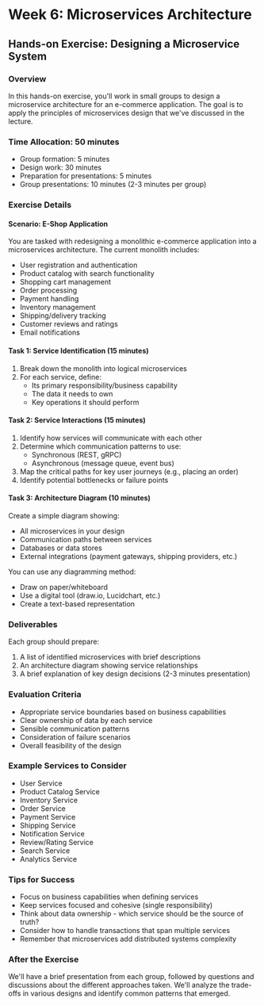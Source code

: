 # Week 6: Microservices Architecture
## Hands-on Exercise: Designing a Microservice System

### Overview
In this hands-on exercise, you'll work in small groups to design a microservice architecture for an e-commerce application. The goal is to apply the principles of microservices design that we've discussed in the lecture.

### Time Allocation: 50 minutes
- Group formation: 5 minutes
- Design work: 30 minutes
- Preparation for presentations: 5 minutes
- Group presentations: 10 minutes (2-3 minutes per group)

### Exercise Details

#### Scenario: E-Shop Application
You are tasked with redesigning a monolithic e-commerce application into a microservices architecture. The current monolith includes:
- User registration and authentication
- Product catalog with search functionality
- Shopping cart management
- Order processing
- Payment handling
- Inventory management
- Shipping/delivery tracking
- Customer reviews and ratings
- Email notifications

#### Task 1: Service Identification (15 minutes)
1. Break down the monolith into logical microservices
2. For each service, define:
   - Its primary responsibility/business capability
   - The data it needs to own
   - Key operations it should perform

#### Task 2: Service Interactions (15 minutes)
1. Identify how services will communicate with each other
2. Determine which communication patterns to use:
   - Synchronous (REST, gRPC)
   - Asynchronous (message queue, event bus)
3. Map the critical paths for key user journeys (e.g., placing an order)
4. Identify potential bottlenecks or failure points

#### Task 3: Architecture Diagram (10 minutes)
Create a simple diagram showing:
- All microservices in your design
- Communication paths between services
- Databases or data stores
- External integrations (payment gateways, shipping providers, etc.)

You can use any diagramming method:
- Draw on paper/whiteboard
- Use a digital tool (draw.io, Lucidchart, etc.)
- Create a text-based representation

### Deliverables
Each group should prepare:
1. A list of identified microservices with brief descriptions
2. An architecture diagram showing service relationships
3. A brief explanation of key design decisions (2-3 minutes presentation)

### Evaluation Criteria
- Appropriate service boundaries based on business capabilities
- Clear ownership of data by each service
- Sensible communication patterns
- Consideration of failure scenarios
- Overall feasibility of the design

### Example Services to Consider
- User Service
- Product Catalog Service
- Inventory Service
- Order Service
- Payment Service
- Shipping Service
- Notification Service
- Review/Rating Service
- Search Service
- Analytics Service

### Tips for Success
- Focus on business capabilities when defining services
- Keep services focused and cohesive (single responsibility)
- Think about data ownership - which service should be the source of truth?
- Consider how to handle transactions that span multiple services
- Remember that microservices add distributed systems complexity

### After the Exercise
We'll have a brief presentation from each group, followed by questions and discussions about the different approaches taken. We'll analyze the trade-offs in various designs and identify common patterns that emerged.